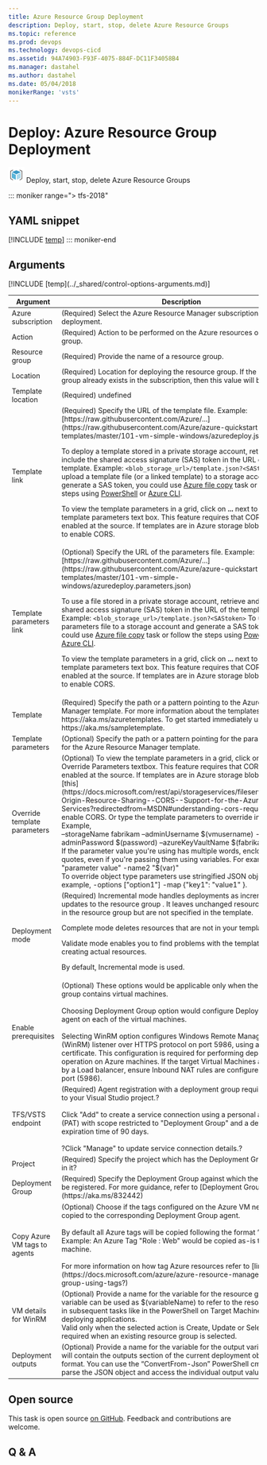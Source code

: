 ```yaml
---
title: Azure Resource Group Deployment
description: Deploy, start, stop, delete Azure Resource Groups
ms.topic: reference
ms.prod: devops
ms.technology: devops-cicd
ms.assetid: 94A74903-F93F-4075-884F-DC11F34058B4
ms.manager: dastahel
ms.author: dastahel
ms.date: 05/04/2018
monikerRange: 'vsts'
---
```


# Deploy: Azure Resource Group Deployment

![](_img/azureresourcegroupdeployment.png) Deploy, start, stop, delete Azure Resource Groups

::: moniker range="> tfs-2018"
## YAML snippet
[!INCLUDE [temp](../_shared/yaml/AzureResourceGroupDeploymentV2.md)]
::: moniker-end

## Arguments

<table><thead><tr><th>Argument</th><th>Description</th></tr></thead>
<tr><td>Azure subscription</td><td>(Required) Select the Azure Resource Manager subscription for the deployment.</td></tr>
<tr><td>Action</td><td>(Required) Action to be performed on the Azure resources or resource group.</td></tr>
<tr><td>Resource group</td><td>(Required) Provide the name of a resource group.</td></tr>
<tr><td>Location</td><td>(Required) Location for deploying the resource group. If the resource group already exists in the subscription, then this value will be ignored.</td></tr>
<tr><td>Template location</td><td>(Required) undefined</td></tr>
<tr><td>Template link</td><td>(Required) Specify the URL of the template file. Example: [https://raw.githubusercontent.com/Azure/...](https://raw.githubusercontent.com/Azure/azure-quickstart-templates/master/101-vm-simple-windows/azuredeploy.json) 

To deploy a template stored in a private storage account, retrieve and include the shared access signature (SAS) token in the URL of the template. Example: `<blob_storage_url>/template.json?<SAStoken>` To upload a template file (or a linked template) to a storage account and generate a SAS token, you could use [Azure file copy](https://aka.ms/azurefilecopyreadme) task or follow the steps using [PowerShell](https://go.microsoft.com/fwlink/?linkid=838080) or [Azure CLI](https://go.microsoft.com/fwlink/?linkid=836911).

To  view the template parameters in a grid, click on **...** next to Override template parameters text box. This feature requires that CORS rules are enabled at the source. If templates are in Azure storage blob, refer to [this](https://docs.microsoft.com/rest/api/storageservices/fileservices/Cross-Origin-Resource-Sharing--CORS--Support-for-the-Azure-Storage-Services?redirectedfrom=MSDN#understanding-cors-requests) to enable CORS.</td></tr>
<tr><td>Template parameters link</td><td>(Optional) Specify the URL of the parameters file. Example: [https://raw.githubusercontent.com/Azure/...](https://raw.githubusercontent.com/Azure/azure-quickstart-templates/master/101-vm-simple-windows/azuredeploy.parameters.json) 

To use a file stored in a private storage account, retrieve and include the shared access signature (SAS) token in the URL of the template. Example: `<blob_storage_url>/template.json?<SAStoken>` To upload a parameters file to a storage account and generate a SAS token, you could use [Azure file copy](https://aka.ms/azurefilecopyreadme) task or follow the steps using [PowerShell](https://go.microsoft.com/fwlink/?linkid=838080) or [Azure CLI](https://go.microsoft.com/fwlink/?linkid=836911). 

To  view the template parameters in a grid, click on **...** next to Override template parameters text box. This feature requires that CORS rules are enabled at the source. If templates are in Azure storage blob, refer to [this](https://docs.microsoft.com/rest/api/storageservices/fileservices/Cross-Origin-Resource-Sharing--CORS--Support-for-the-Azure-Storage-Services?redirectedfrom=MSDN#understanding-cors-requests) to enable CORS.</td></tr>
<tr><td>Template</td><td>(Required) Specify the path or a pattern pointing to the Azure Resource Manager template. For more information about the templates see https://aka.ms/azuretemplates. To get started immediately use template https://aka.ms/sampletemplate.</td></tr>
<tr><td>Template parameters</td><td>(Optional) Specify the path or a pattern pointing for the parameters file for the Azure Resource Manager template.</td></tr>
<tr><td>Override template parameters</td><td>(Optional) To view the template parameters in a grid, click on “…” next to Override Parameters textbox. This feature requires that CORS rules are enabled at the source. If templates are in Azure storage blob, refer to [this](https://docs.microsoft.com/rest/api/storageservices/fileservices/Cross-Origin-Resource-Sharing--CORS--Support-for-the-Azure-Storage-Services?redirectedfrom=MSDN#understanding-cors-requests) to enable CORS. Or type the template parameters to override in the textbox. Example, <br>–storageName fabrikam –adminUsername $(vmusername) -adminPassword $(password) –azureKeyVaultName $(fabrikamFibre).<br>If the parameter value you're using has multiple words, enclose them in quotes, even if you're passing them using variables. For example, -name "parameter value" -name2 "$(var)"<br>To override object type parameters use stringified JSON objects. For example, -options ["option1"] -map {"key1": "value1" }. </td></tr>
<tr><td>Deployment mode</td><td>(Required) Incremental mode handles deployments as incremental updates to the resource group . It leaves unchanged resources that exist in the resource group but are not specified in the template. 

 Complete mode deletes resources that are not in your template. 

 Validate mode enables you to find problems with the template before creating actual resources. 

 By default, Incremental mode is used.</td></tr>
<tr><td>Enable prerequisites</td><td>(Optional) These options would be applicable only when the Resource group contains virtual machines. <br><br>Choosing Deployment Group option would configure Deployment Group agent on each of the virtual machines. <br><br>Selecting WinRM option configures Windows Remote Management (WinRM) listener over HTTPS protocol on port 5986, using a self-signed certificate. This configuration is required for performing deployment operation on Azure machines. If the target Virtual Machines are backed by a Load balancer, ensure Inbound NAT rules are configured for target port (5986).</td></tr>
<tr><td>TFS/VSTS endpoint</td><td>(Required) Agent registration with a deployment group requires access to your Visual Studio project.? <br><br>Click "Add" to create a service connection using a personal access token (PAT) with scope restricted to "Deployment Group" and a default expiration time of 90 days. <br><br>?Click "Manage" to update service connection details.?</td></tr>
<tr><td>Project</td><td>(Required) Specify the project which has the Deployment Group defined in it?</td></tr>
<tr><td>Deployment Group</td><td>(Required) Specify the Deployment Group against which the Agent(s) will be registered. For more guidance, refer to [Deployment Groups](https://aka.ms/832442)</td></tr>
<tr><td>Copy Azure VM tags to agents</td><td>(Optional) Choose if the tags configured on the Azure VM need to be copied to the corresponding Deployment Group agent. <br><br>By default all Azure tags will be copied following the format “Key: Value”. Example: An Azure Tag "Role : Web" would be copied  as-is to the Agent machine. <br><br>For more information on how tag Azure resources refer to [link](https://docs.microsoft.com/azure/azure-resource-manager/resource-group-using-tags?)</td></tr>
<tr><td>VM details for WinRM</td><td>(Optional) Provide a name for the variable for the resource group. The variable can be used as $(variableName) to refer to the resource group in subsequent tasks like in the PowerShell on Target Machines task for deploying applications. <br>Valid only when the selected action is Create, Update or Select, and required when an existing resource group is selected.</td></tr>
<tr><td>Deployment outputs</td><td>(Optional) Provide a name for the variable for the output variable which will contain the outputs section of the current deployment object in string format. You can use the “ConvertFrom-Json” PowerShell cmdlet to parse the JSON object and access the individual output values.</td></tr>
[!INCLUDE [temp](../_shared/control-options-arguments.md)]
</table>

## Open source

This task is open source [on GitHub](https://github.com/Microsoft/vsts-tasks). Feedback and contributions are welcome.

## Q & A

<!-- BEGINSECTION class="md-qanda" -->

<!-- ENDSECTION -->
